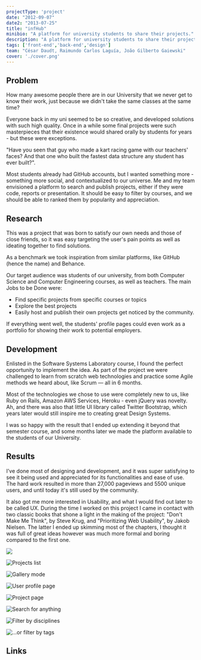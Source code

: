 ```yaml
---
projectType: 'project'
date: "2012-09-07"
date2: "2013-07-25"
title: "infHub"
minibio: "A platform for university students to share their projects."
description: "A platform for university students to share their projects. This project was an important milestone for me, introducing me to the world of front-end development as well as UI design."
tags: ['front-end','back-end','design']
team: "César Daudt, Raimundo Carlos Laguía, João Gilberto Gaiewski"
cover: './cover.png'
---
```



## Problem
 
How many awesome people there are in our University that we never get to know their work, just because we didn't take the same classes at the same time?

Everyone back in my uni seemed to be so creative, and developed solutions with such high quality. Once in a while some final projects were such masterpieces that their existence would shared orally by students for years - but these were exceptions.  

"Have you seen that guy who made a kart racing game with our teachers' faces? And that one who built the fastest data structure any student has ever built?".

Most students already had GitHub accounts, but I wanted something more - something more social, and contextualized to our universe. Me and my team envisioned a platform to search and publish projects, either if they were code, reports or presentation. It should be easy to filter by courses, and we should be able to ranked them by popularity and appreciation.

## Research

This was a project that was born to satisfy our own needs and those of close friends, so it was easy targeting the user's pain points as well as ideating together to find solutions.

As a benchmark we took inspiration from similar platforms, like GitHub (hence the name) and Behance.

Our target audience was students of our university, from both Computer Science and Computer Engineering courses, as well as teachers. The main Jobs to be Done were:
- Find specific projects from specific courses or topics
- Explore the best projects
- Easily host and publish their own projects get noticed by the community.

If everything went well, the students' profile pages could even work as a portfolio for showing their work to potential employers.


## Development

Enlisted in the Software Systems Laboratory course, I found the perfect opportunity to implement the idea. As part of the project we were challenged to learn from scratch web technologies and practice some Agile methods we heard about, like Scrum — all in 6 months.

Most of the technologies we chose to use were completely new to us, like Ruby on Rails, Amazon AWS Services, Heroku - even jQuery was novelty. Ah, and there was also that little UI library called Twitter Bootstrap, which years later would still inspire me to creating great Design Systems.

I was so happy with the result that I ended up extending it beyond that semester course, and some months later we made the platform available to the students of our University.


## Results

I’ve done most of designing and development, and it was super satisfying to see it being used and appreciated for its functionalities and ease of use. The hard work resulted in more than 27,000 pageviews and 5500 unique users, and until today it's still used by the community.

It also got me more interested in Usability, and what I would find out later to be called UX. During the time I worked on this project I came in contact with two classic books that shone a light in the making of the project: "Don't Make Me Think", by Steve Krug, and "Prioritizing Web Usability", by Jakob Nielsen. The latter I ended up skimming most of the chapters, I thought it was full of great ideas however was much more formal and boring compared to the first one.

<results-banner
    data='{
        "projects uploaded": "142",
        "unique users": "6,000+",
        "pageviews": "29,000+"
    }'>
</results-banner>


![](./infhub1.png)

![](./infhub5.png "Projects list")

![](./infhub3.png "Gallery mode")

![](./infhub2.png "User profile page") 

![](./infhub7.png "Project page")

![](./search.png "Search for anything") 

![](./filter.png "Filter by disciplines")

![](./tags.png "...or filter by tags")


## Links

<links-list
    items='[
        {
            "label": "Website",
            "url": "https://infhub.herokuapp.com"
        },
        {
            "label": "GitHub",
            "url": "https://github.com/cmdalbem/redetrabalhosinf"
        }
    ]'>
</links-list>